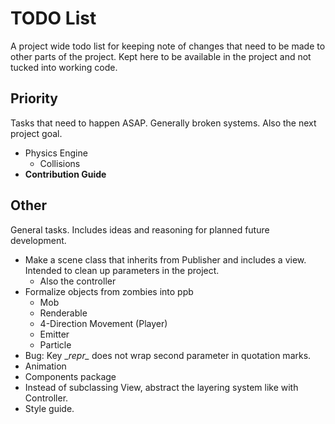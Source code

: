 # TODO List

A project wide todo list for keeping note of changes that need to be made to
other parts of the project. Kept here to be available in the project and not 
tucked into working code.

## Priority

Tasks that need to happen ASAP. Generally broken systems. Also the next project
goal.

* Physics Engine
    * Collisions
* **Contribution Guide**

## Other

General tasks. Includes ideas and reasoning for planned future development.

* Make a scene class that inherits from Publisher and includes a view. Intended 
to clean up parameters in the project.
    * Also the controller
* Formalize objects from zombies into ppb
    * Mob
    * Renderable
    * 4-Direction Movement (Player)
    * Emitter
    * Particle
* Bug: Key \__repr\__ does not wrap second parameter in quotation marks.
* Animation
* Components package
* Instead of subclassing View, abstract the layering system like with 
    Controller.
* Style guide.